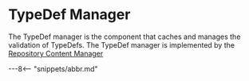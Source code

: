 <!-- SPDX-License-Identifier: CC-BY-4.0 -->
<!-- Copyright Contributors to the ODPi Egeria project. -->

# TypeDef Manager

The TypeDef manager is the component that caches and manages the validation of TypeDefs.
The TypeDef manager is implemented by the [Repository Content Manager](repository-content-manager.md)


---8<-- "snippets/abbr.md"